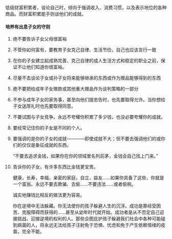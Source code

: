 低级财富积累者，谈论自己时，倾向于强调收入、消费习惯，以及表示地位的各种商品。而财富积累能手则谈他们的成就。

#### 培养有出息子女的守则

1. 绝不要告诉子女父母很富裕

2. 不管你如何富有，要教育子女克己自律、生活节俭，自己也应该言行一致

3. 在你的子女建立起成熟完善、克己自律的成人生活方式和稳定的职业之前，保证不让他们知道你很富裕。

4. 尽量不去谈论子女或孙子女将来能够继承的东西或作为赠品能够得到的东西

5. 绝不要把给成年子女赠款或其他重大赠品作为谈判策略的一部分

6. 不参与成年子女的家务事，甚至向他们提忠告时，也先要取得允许。当你想给子女送厚礼时也先要取得同意。

7. 不要试图与子女竞争。永远不夸耀你积累了多少钱，也没必要夸耀你的成就。

8. 要经常记住你的子女是不同的个人。

9. 要强调的是你的子女的成就————即使成就不大；但不要去强调他们的或你们的仅仅是象征成就的东西。

    “不要去追求金钱，如果你在你的领域里名列前茅，金钱会自己找上门来。”
    
10. 告诉你的子女，有许多东西比金钱更宝贵。

    健康，长寿，幸福，亲密的家庭，自立，益友……如果你具备了这些，你就是一个富翁。永远不要去欺骗、去偷……不要违法……或者偷税。
    
    诚实地赚钱比相反的做法更为容易。
    
    你在逆境中无法躲藏。你无法使你的孩子躲避人生的沉浮。成功是靠经受困苦、克服障碍而获得的……甚至从幼年时代就开始。成功者是从不否定自己迎接挑战、迎接逆境的权利的人。那些企图庇护孩子躲避我们社会中各种可能碰到病菌的人，将永远无法给孩子注射免于恐惧、忧虑和免于产生依赖情绪的疫苗。完全不能。


